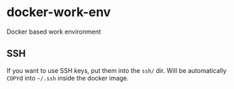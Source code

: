 # docker-work-env

Docker based work environment

## SSH

If you want to use SSH keys, put them into the `ssh/` dir. Will be automatically `COPY`d into `~/.ssh` inside the docker image.
